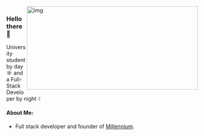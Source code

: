 <img src="https://github-readme-stats.vercel.app/api?username=shdwmtr&show_icons=true&theme=dark" alt="img" align="right" width="450px" height="220px">  

### Hello there 👋

University student by day ☼ and a Full-Stack Developer by night ☾

#### About Me:
- Full stack developer and founder of [Millennium](https://github.com/shdwmtr/millennium).
